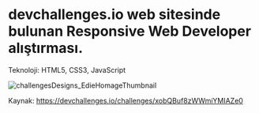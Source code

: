 # devchallenges.io web sitesinde bulunan Responsive Web Developer alıştırması.

Teknoloji: HTML5, CSS3, JavaScript
<br />

![challengesDesigns_EdieHomageThumbnail](https://github.com/ndemir9/devchallenges.io-edie-homepage/assets/73329877/19a27215-0cf5-456c-ac48-a0875dfb50eb)


Kaynak: https://devchallenges.io/challenges/xobQBuf8zWWmiYMIAZe0
<br />

